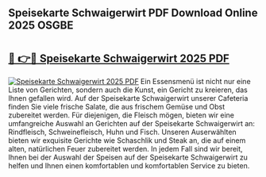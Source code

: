 ## Speisekarte Schwaigerwirt PDF Download Online 2025 OSGBE

# <h2><a href="http://gc7q48.nevu.top/?p=Speisekarte+Schwaigerwirt">🔗 👉🔴 Speisekarte Schwaigerwirt 2025 PDF</a></h2>

[![Speisekarte Schwaigerwirt 2025 PDF](https://i.imgur.com/dBaPXMq.png)](http://gc7q48.nevu.top/?p=Speisekarte+Schwaigerwirt)
Ein Essensmenü ist nicht nur eine Liste von Gerichten, sondern auch die Kunst, ein Gericht zu kreieren, das Ihnen gefallen wird. Auf der Speisekarte Schwaigerwirt unserer Cafeteria finden Sie viele frische Salate, die aus frischem Gemüse und Obst zubereitet werden. Für diejenigen, die Fleisch mögen, bieten wir eine umfangreiche Auswahl an Gerichten auf der Speisekarte Schwaigerwirt an: Rindfleisch, Schweinefleisch, Huhn und Fisch. Unseren Auserwählten bieten wir exquisite Gerichte wie Schaschlik und Steak an, die auf einem alten, natürlichen Feuer zubereitet werden. In jedem Fall sind wir bereit, Ihnen bei der Auswahl der Speisen auf der Speisekarte Schwaigerwirt zu helfen und Ihnen einen komfortablen und komfortablen Service zu bieten.
